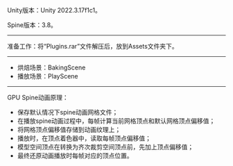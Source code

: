 Unity版本：Unity 2022.3.17f1c1。

Spine版本：3.8。
***
准备工作：将“Plugins.rar”文件解压后，放到Assets文件夹下。
***
- 烘焙场景：BakingScene
- 播放场景：PlayScene
***
GPU Spine动画原理：
- 保存默认情况下spine动画网格文件；
- 在播放spine动画过程中，每帧计算当前网格顶点和默认网格顶点偏移值；
- 将网格顶点偏移值存储到动画纹理上；
- 播放时，在顶点着色器中，读取每帧顶点偏移值；
- 模型空间顶点在转换为齐次裁剪空间顶点前，先加上顶点偏移值；
- 最终还原动画播放时每帧对应的顶点位置。
